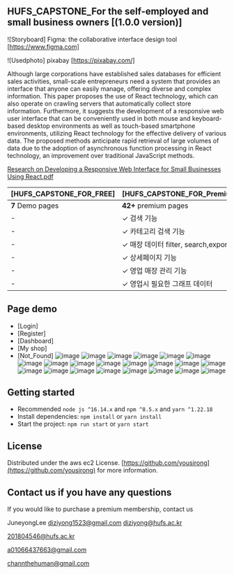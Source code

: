 ## HUFS_CAPSTONE_For the self-employed and small business owners [(1.0.0 version)]

![Storyboard] Figma: the collaborative interface design tool [https://www.figma.com]

![Usedphoto] pixabay [https://pixabay.com/]

Although large corporations have established sales databases for efficient sales
activities, small-scale entrepreneurs need a system that provides an interface that anyone
can easily manage, offering diverse and complex information. This paper proposes the use
of React technology, which can also operate on crawling servers that automatically collect
store information. Furthermore, it suggests the development of a responsive web user interface that can be conveniently used in both mouse and keyboard-based desktop environments as well as touch-based smartphone environments, utilizing React technology for the
effective delivery of various data. The proposed methods anticipate rapid retrieval of large
volumes of data due to the adoption of asynchronous function processing in React technology, an improvement over traditional JavaScript methods.


[Research on Developing a Responsive Web Interface for Small Businesses Using React.pdf](https://github.com/yousirong/CAPSTONE_AWS/files/13428075/Research_on_Developing_a_Responsive_Web_Interface_for_Small_Businesses_Using_React.pdf)



| [HUFS_CAPSTONE_FOR_FREE] | [HUFS_CAPSTONE_FOR_Premium_member]  |
| ------------------------ | :---------------------------------- |
| **7** Demo pages         | **42+** premium pages               |
| -                        | ✓ 검색 기능                         |
| -                        | ✓ 카테고리 검색 기능                 |
| -                        | ✓ 매장 데이터 filter, search,export |
| -                        | ✓ 상세페이지 기능                    |
| -                        | ✓ 영업 매장 관리 기능                |
| -                        | ✓ 영업시 필요한 그래프 데이터         |
## Page demo

- [Login]
- [Register]
- [Dashboard]
- [My shop]
- [Not_Found]
![image](https://github.com/yousirong/CAPSTONE_AWS/assets/80014277/16e029ca-d090-450e-9404-200115bd8269)
![image](https://github.com/yousirong/CAPSTONE_AWS/assets/80014277/c93e9fed-904f-4dc0-a476-0a7a507e7379)
![image](https://github.com/yousirong/CAPSTONE_AWS/assets/80014277/fbe1e50a-4540-4488-8492-dc272cffd08e)
![image](https://github.com/yousirong/CAPSTONE_AWS/assets/80014277/3789f10a-4100-43a9-a52d-5a722208f7d4)
![image](https://github.com/yousirong/CAPSTONE_AWS/assets/80014277/9381618a-28d2-49d2-a879-9b2bc4330657)
![image](https://github.com/yousirong/CAPSTONE_AWS/assets/80014277/ce78385a-2e4e-4146-9844-05de58996296)
![image](https://github.com/yousirong/CAPSTONE_AWS/assets/80014277/49f365d2-e088-434a-8e61-619da30a5bae)
![image](https://github.com/yousirong/CAPSTONE_AWS/assets/80014277/efd98346-3068-486e-abee-b005094eb9ee)
![image](https://github.com/yousirong/CAPSTONE_AWS/assets/80014277/147401e1-7a78-46f9-9a2c-4117243b55b4)
![image](https://github.com/yousirong/CAPSTONE_AWS/assets/80014277/d31b60ed-e246-4709-8b75-73351d87f750)
![image](https://github.com/yousirong/CAPSTONE_AWS/assets/80014277/7119bc4c-a605-44f0-8bd7-084bb7f89e82)
![image](https://github.com/yousirong/CAPSTONE_AWS/assets/80014277/a7ccc4f4-84fb-4784-9c90-d4bdc9fc64a7)
![image](https://github.com/yousirong/CAPSTONE_AWS/assets/80014277/c396dda8-540d-46b7-961a-928fd404a5e4)
![image](https://github.com/yousirong/CAPSTONE_AWS/assets/80014277/494bb257-c545-4284-a15c-e649cac266c1)
![image](https://github.com/yousirong/CAPSTONE_AWS/assets/80014277/861b32d5-8f41-4d03-8836-430f1c46c5e1)
![image](https://github.com/yousirong/CAPSTONE_AWS/assets/80014277/08e44ebc-2c7f-4c8a-87cb-02cfc06bb145)
![image](https://github.com/yousirong/CAPSTONE_AWS/assets/80014277/425edd02-fbd3-4f6a-b5f1-b52efeb5ad9e)
![image](https://github.com/yousirong/CAPSTONE_AWS/assets/80014277/bfeddafd-fa46-41b1-9509-d07274e4d6b4)
![image](https://github.com/yousirong/CAPSTONE_AWS/assets/80014277/fd60e5af-99ab-465c-ab96-068167f6917d)
![image](https://github.com/yousirong/CAPSTONE_AWS/assets/80014277/8a68f621-3ebf-4a50-9e98-f837a2f7e0f8)
![image](https://github.com/yousirong/CAPSTONE_AWS/assets/80014277/e0c16180-3513-43d6-8331-5e7f893b5271)
![image](https://github.com/yousirong/CAPSTONE_AWS/assets/80014277/69f35af6-c643-4b82-aae1-59fba9fe7ec0)




## Getting started


- Recommended `node js ^16.14.x` and `npm ^8.5.x` and `yarn ^1.22.18`
- Install dependencies: `npm install` or `yarn install`
- Start the project: `npm run start` or `yarn start`

## License

Distributed under the aws ec2 License. [https://github.com/yousirong](https://github.com/yousirong) for more information.

## Contact us if you have any questions

If you would like to purchase a premium membership, contact us

JuneyongLee  diziyong1523@gmail.com diziyong@hufs.ac.kr

201804546@hufs.ac.kr

a01066437663@gmail.com

channthehuman@gmail.com


